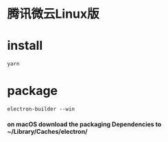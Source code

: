 # 腾讯微云Linux版

# install
```shell script
yarn
```

# package
```shell script
electron-builder --win
```

#### on macOS download the packaging Dependencies to ~/Library/Caches/electron/
